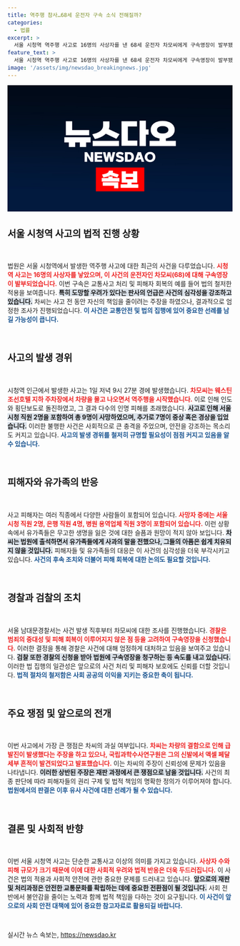 ```yaml
---
title: 역주행 참사…68세 운전자 구속 소식 전해질까?
categories:
  - 법률
excerpt: >
  서울 시청역 역주행 사고로 16명의 사상자를 낸 68세 운전자 차모씨에게 구속영장이 발부됐다. 법원은 도망 염려를 이유로 구속 결정을 내렸으며, 사고 경위를 두고 차씨는 차량 결함을 주장하고 있지만 증거와 상충된 상황이다.
feature_text: >
  서울 시청역 역주행 사고로 16명의 사상자를 낸 68세 운전자 차모씨에게 구속영장이 발부됐다. 법원은 도망 염려를 이유로 구속 결정을 내렸으며, 사고 경위를 두고 차씨는 차량 결함을 주장하고 있지만 증거와 상충된 상황이다.
image: '/assets/img/newsdao_breakingnews.jpg'
---
```


<p><img src="/assets/img/newsdao_breakingnews.jpg" alt="koreaapp 속보" /></p>

<h2 data-ke-size="size26">서울 시청역 사고의 법적 진행 상황</h2>

<p data-ke-size="size16">&nbsp;</p>

<p>법원은 서울 시청역에서 발생한 역주행 사고에 대한 최근의 사건을 다루었습니다. <b><span style="color: #ee2323;">시청역 사고는 16명의 사상자를 낳았으며, 이 사건의 운전자인 차모씨(68)에 대해 구속영장이 발부되었습니다.</span></b> 이번 구속은 교통사고 처리 및 피해자 회복의 예를 들어 법의 철저한 적용을 보여줍니다. <b><span style="background-color: #21538527;">특히 도망할 우려가 있다는 판사의 언급은 사건의 심각성을 강조하고 있습니다.</span></b> 차씨는 사고 전 동안 자신의 책임을 줄이려는 주장을 하였으나, 결과적으로 엄정한 조사가 진행되었습니다. <b><span style="color: #1a5490;">이 사건은 교통안전 및 법의 집행에 있어 중요한 선례를 남길 가능성이 큽니다.</span></b></p>

<p data-ke-size="size16">&nbsp;</p>

<h2 data-ke-size="size26">사고의 발생 경위</h2>

<p data-ke-size="size16">&nbsp;</p>

<p>시청역 인근에서 발생한 사고는 1일 저녁 9시 27분 경에 발생했습니다. <b><span style="color: #ee2323;">차모씨는 웨스틴조선호텔 지하 주차장에서 차량을 몰고 나오면서 역주행을 시작했습니다.</span></b> 이로 인해 인도와 횡단보도로 돌진하였고, 그 결과 다수의 인명 피해를 초래했습니다. <b><span style="background-color: #21538527;">사고로 인해 서울시청 직원 2명을 포함하여 총 9명이 사망하였으며, 추가로 7명이 중상 혹은 경상을 입었습니다.</span></b> 이러한 불행한 사건은 사회적으로 큰 충격을 주었으며, 안전을 강조하는 목소리도 커지고 있습니다. <b><span style="color: #1a5490;">사고의 발생 경위를 철저히 규명할 필요성이 점점 커지고 있음을 알 수 있습니다.</span></b></p>

<p data-ke-size="size16">&nbsp;</p>

<h2 data-ke-size="size26">피해자와 유가족의 반응</h2>

<p data-ke-size="size16">&nbsp;</p>

<p>사고 피해자는 여러 직종에서 다양한 사람들이 포함되어 있습니다. <b><span style="color: #ee2323;">사망자 중에는 서울시청 직원 2명, 은행 직원 4명, 병원 용역업체 직원 3명이 포함되어 있습니다.</span></b> 이런 상황 속에서 유가족들은 무고한 생명을 잃은 것에 대한 슬픔과 원망이 적지 않아 보입니다. <b><span style="background-color: #21538527;">차씨는 법원에 출석하면서 유가족들에게 사과의 말을 전했으나, 그들의 아픔은 쉽게 치유되지 않을 것입니다.</span></b> 피해자들 및 유가족들의 대응은 이 사건의 심각성을 더욱 부각시키고 있습니다. <b><span style="color: #1a5490;">사건의 후속 조치와 더불어 피해 회복에 대한 논의도 필요할 것입니다.</span></b></p>

<p data-ke-size="size16">&nbsp;</p>

<h2 data-ke-size="size26">경찰과 검찰의 조치</h2>

<p data-ke-size="size16">&nbsp;</p>

<p>서울 남대문경찰서는 사건 발생 직후부터 차모씨에 대한 조사를 진행했습니다. <b><span style="color: #ee2323;">경찰은 범죄의 중대성 및 피해 회복이 이루어지지 않은 점 등을 고려하여 구속영장을 신청했습니다.</span></b> 이러한 결정을 통해 경찰은 사건에 대해 엄정하게 대처하고 있음을 보여주고 있습니다. <b><span style="background-color: #21538527;">검찰 또한 경찰의 신청을 받아 법원에 구속영장을 청구하는 등 속도를 내고 있습니다.</span></b> 이러한 법 집행의 일관성은 앞으로의 사건 처리 및 피해자 보호에도 신뢰를 더할 것입니다. <b><span style="color: #1a5490;">법적 절차의 철저함은 사회 공공의 이익을 지키는 중요한 축이 됩니다.</span></b></p>

<p data-ke-size="size16">&nbsp;</p>

<h2 data-ke-size="size26">주요 쟁점 및 앞으로의 전개</h2>

<p data-ke-size="size16">&nbsp;</p>

<p>이번 사고에서 가장 큰 쟁점은 차씨의 과실 여부입니다. <b><span style="color: #ee2323;">차씨는 차량의 결함으로 인해 급발진이 발생했다는 주장을 하고 있으나, 국립과학수사연구원은 그의 신발에서 액셀 페달 세부 흔적이 발견되었다고 발표했습니다.</span></b> 이는 차씨의 주장이 신뢰성에 문제가 있음을 나타냅니다. <b><span style="background-color: #21538527;">이러한 상반된 주장은 재판 과정에서 큰 쟁점으로 남을 것입니다.</span></b> 사건의 최종 판단에 따라 피해자들의 권리 구제 및 법적 책임의 명확한 정의가 이루어져야 합니다. <b><span style="color: #1a5490;">법원에서의 판결은 이후 유사 사건에 대한 선례가 될 수 있습니다.</span></b></p>

<p data-ke-size="size16">&nbsp;</p>

<h2 data-ke-size="size26">결론 및 사회적 반향</h2>

<p data-ke-size="size16">&nbsp;</p>

<p>이번 서울 시청역 사고는 단순한 교통사고 이상의 의미를 가지고 있습니다. <b><span style="color: #ee2323;">사상자 수와 피해 규모가 크기 때문에 이에 대한 사회적 우려와 법적 반응은 더욱 두드러집니다.</span></b> 이 사건은 법의 적용과 사회적 안전에 관한 중요한 문제를 드러내고 있습니다. <b><span style="background-color: #21538527;">앞으로의 재판 및 처리과정은 안전한 교통문화를 확립하는 데에 중요한 전환점이 될 것입니다.</span></b> 사회 전반에서 불안감을 줄이는 노력과 함께 법적 책임을 다하는 것이 요구됩니다. <b><span style="color: #1a5490;">이 사건이 앞으로의 사회 안전 대책에 있어 중요한 참고자료로 활용되길 바랍니다.</span></b></p>

<p data-ke-size="size16">&nbsp;</p>
실시간 뉴스 속보는, <a href="https://newsdao.kr" rel="dofollow">https://newsdao.kr</a>



